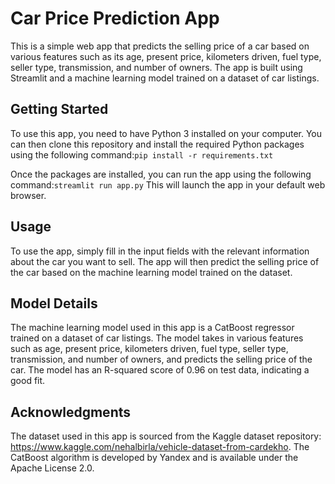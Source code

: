 # Car Price Prediction App
This is a simple web app that predicts the selling price of a car based on various features such as its age, present price, kilometers driven, fuel type, seller type, transmission, and number of owners. The app is built using Streamlit and a machine learning model trained on a dataset of car listings.

## Getting Started
To use this app, you need to have Python 3 installed on your computer. You can then clone this repository and install the required Python packages using the following command:`pip install -r requirements.txt`

Once the packages are installed, you can run the app using the following command:`streamlit run app.py`
This will launch the app in your default web browser.

## Usage
To use the app, simply fill in the input fields with the relevant information about the car you want to sell. The app will then predict the selling price of the car based on the machine learning model trained on the dataset.

## Model Details
The machine learning model used in this app is a CatBoost regressor trained on a dataset of car listings. The model takes in various features such as age, present price, kilometers driven, fuel type, seller type, transmission, and number of owners, and predicts the selling price of the car. The model has an R-squared score of 0.96 on test data, indicating a good fit.

## Acknowledgments
The dataset used in this app is sourced from the Kaggle dataset repository: https://www.kaggle.com/nehalbirla/vehicle-dataset-from-cardekho. The CatBoost algorithm is developed by Yandex and is available under the Apache License 2.0.
